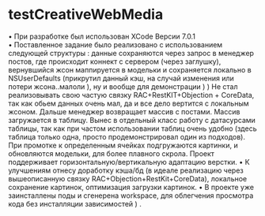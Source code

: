 # testCreativeWebMedia

•	При разработке был использован XCode Версии  7.0.1  
•	Поставленное задание было реализовано с использованием следующей структуры : данные сохраняются через запрос в менеджер постов, где происходит коннект с сервером (через заглушку), вернувшийся жсон маппируется в модельки и сохраняется локально в NSUserDefaults (прикрутил данный кэш, на случай изменения или потери жсона..малоли ), ну и вообще для демонстрации ) ) Не стал реализовывать свою частую связку RAC+RestKIT+Objection + CoreData, так как обьем данных очень мал, да и все дело вертится с локальным жсоном. Дальше менеджер возвращает массив с постами. Массив загружается в таблицу. Вынес в отдельный класс работу с датасурсами таблицы, так как при частом использовании таблиц очень удобно (здесь таблица только одна, просто продемонстрировал один из подходов). При промотке к определенным ячейках подгружаются картинки, и обновляются модельки, для более плавного скрола. Проект поддерживает горизонтальную/вертикальную адаптацию верстки. 
•	К улучшениям отнесу доработку кэша/бд (в идеале реализацию через вышеописанную связку RAC+Objection+RestKit+CoreData), локальное сохранение картинок, оптимизация загрузки картинок.
•	В проекте уже заинсталлены поды и сгенерена workspace, для облегчения просмотра кода без инсталляции зависимостей ) .
